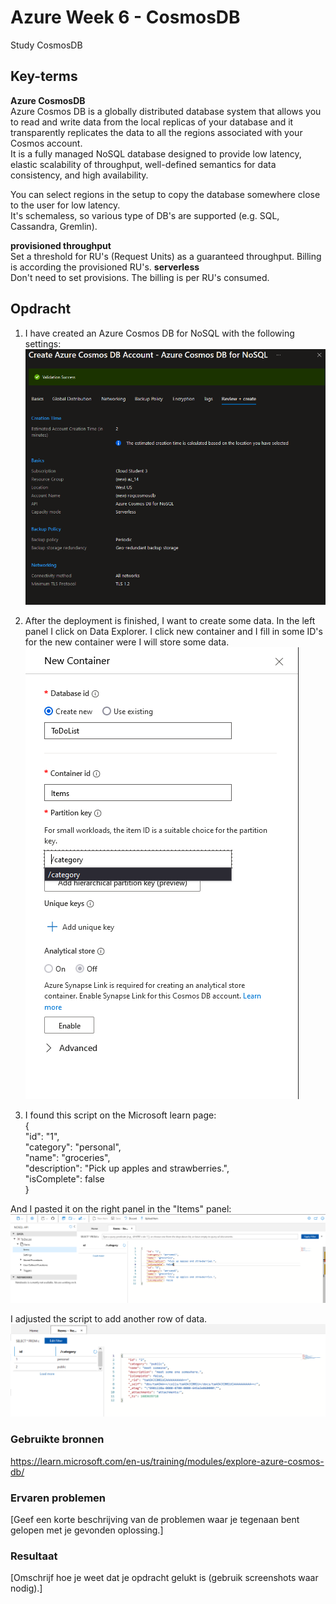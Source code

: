 # Azure Week 6 - CosmosDB 
Study CosmosDB

## Key-terms
**Azure CosmosDB**  
Azure Cosmos DB is a globally distributed database system that allows you to read and write data from the local replicas of your database and it transparently replicates the data to all the regions associated with your Cosmos account.  
It is a fully managed NoSQL database designed to provide low latency, elastic scalability of throughput, well-defined semantics for data consistency, and high availability.  

You can select regions in the setup to copy  the database somewhere close to the user for low latency.  
It's schemaless, so various type of DB's are supported (e.g. SQL, Cassandra, Gremlin).

**provisioned throughput**  
Set a threshold for RU's (Request Units) as a guaranteed throughput. Billing is according the provisioned RU's.
**serverless**  
Don't need to set provisions. The billing is per RU's consumed.  


## Opdracht 
1. I have created an Azure Cosmos DB for NoSQL with the following settings:  
![](https://github.com/techgrounds/techgrounds-Rogier1978/blob/main/00_includes/07_Azure_03/AZ_14%20-%2005%20cosmosdb%20settings.png)  
  

2. After the deployment is finished, I want to create some data. In the left panel I click on Data Explorer. I click new container and I fill in some ID's for the new container were I will store some data.  
![](https://github.com/techgrounds/techgrounds-Rogier1978/blob/main/00_includes/07_Azure_03/AZ_14%20-%2006%20new%20container.png)  


3. I found this script on the Microsoft learn page:  
    {  
     "id": "1",  
     "category": "personal",  
     "name": "groceries",  
     "description": "Pick up apples and strawberries.",  
     "isComplete": false  
    }    

And I pasted it on the right panel in the "Items" panel:  
![](https://github.com/techgrounds/techgrounds-Rogier1978/blob/main/00_includes/07_Azure_03/AZ_14%20-%2007%20DB%20data%20edit.png)  


I adjusted the script to add another row of data.  
![](https://github.com/techgrounds/techgrounds-Rogier1978/blob/main/00_includes/07_Azure_03/AZ_14%20-%2008%20cosmos%20data%20edit%202.png)  


### Gebruikte bronnen
https://learn.microsoft.com/en-us/training/modules/explore-azure-cosmos-db/  


### Ervaren problemen
[Geef een korte beschrijving van de problemen waar je tegenaan bent gelopen met je gevonden oplossing.]

### Resultaat
[Omschrijf hoe je weet dat je opdracht gelukt is (gebruik screenshots waar nodig).]
